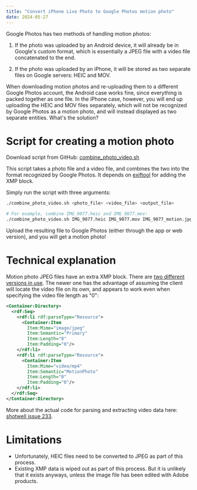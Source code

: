 ```yaml
---
title: "Convert iPhone Live Photo to Google Photos motion photo"
date: 2024-05-27
---
```

Google Photos has two methods of handling motion photos:

1. If the photo was uploaded by an Android device, it will already be in Google's custom format, which is essentially a JPEG file with a video file concatenated to the end.

2. If the photo was uploaded by an iPhone, it will be stored as two separate files on Google servers: HEIC and MOV.

When downloading motion photos and re-uploading them to a different Google Photos account, the Android case works fine, since everything is packed together as one file.  In the iPhone case, however, you will end up uploading the HEIC and MOV files separately, which will not be recognized by Google Photos as a motion photo, and will instead displayed as two separate entities.  What's the solution?

# Script for creating a motion photo

Download script from GitHub: [combine_photo_video.sh](https://gist.github.com/jkitching/3fa5a0c238fa825278db83acd05d7742)

This script takes a photo file and a video file, and combines the two into the format recognized by Google Photos.  It depends on [exiftool](https://exiftool.org/) for adding the XMP block.

Simply run the script with three arguments: 

```sh
./combine_photo_video.sh <photo_file> <video_file> <output_file>

# For example, combine IMG_9077.heic and IMG_9077.mov:
./combine_photo_video.sh IMG_9077.heic IMG_9077.mov IMG_9077_motion.jpg
```

Upload the resulting file to Google Photos (either through the app or web version), and you will get a motion photo!

# Technical explanation

Motion photo JPEG files have an extra XMP block.  There are [two different versions in use](https://linuxreviews.org/Google_Pixel_%22Motion_Photo%22).  The newer one has the advantage of assuming the client will locate the video file on its own, and appears to work even when specifying the video file length as "0":

```xml
<Container:Directory>
  <rdf:Seq>
    <rdf:li rdf:parseType="Resource">
      <Container:Item
        Item:Mime="image/jpeg"
        Item:Semantic="Primary"
        Item:Length="0"
        Item:Padding="0"/>
    </rdf:li>
    <rdf:li rdf:parseType="Resource">
      <Container:Item
        Item:Mime="video/mp4"
        Item:Semantic="MotionPhoto"
        Item:Length="0"
        Item:Padding="0"/>
    </rdf:li>
  </rdf:Seq>
</Container:Directory>
```

More about the actual code for parsing and extracting video data here: [shotwell issue 233](https://gitlab.gnome.org/GNOME/shotwell/-/issues/233#note_1712445).

# Limitations

* Unfortunately, HEIC files need to be converted to JPEG as part of this process.
* Existing XMP data is wiped out as part of this process.  But it is unlikely that it exists anyways, unless the image file has been edited with Adobe products.
